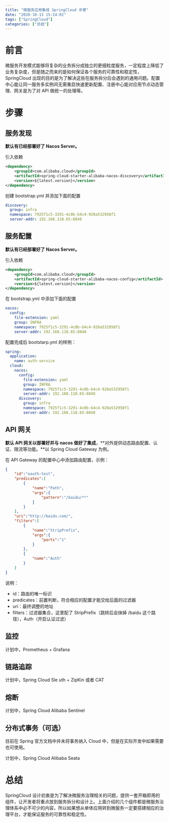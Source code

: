 ```yaml
---
title: "微服务应用集成 SpringCloud 步骤"
date: "2020-10-13 15:14:02"
tags: ["SpringCloud"]
categories: ["总结"]
---
```


# 前言

微服务开发模式能够将复杂的业务拆分成独立的更细粒度服务，一定程度上降低了业务复杂度，但是随之而来的是如何保证各个服务的可靠性和稳定性，SpringCloud 出现的目的是为了解决这些在服务拆分后会遇到的通用问题。配置中心能让同一服务多实例间无需重启快速更新配置、注册中心能对应用节点动态管理、网关是为了对 API 做统一的处理等。

# 步骤

## 服务发现

**默认有已经部署好了 Nacos Server。**

引入依赖

```xml
<dependency>
    <groupId>com.alibaba.cloud</groupId>
    <artifactId>spring-cloud-starter-alibaba-nacos-discovery</artifactId>
    <version>${latest.version}</version>
</dependency>
```

创建 bootstrap.yml 并添加下面的配置

```yaml
discovery:
  group: infra
  namespace: 7925f1c5-3291-4c0b-b4c4-920a532958f1
  server-addr: 192.168.110.65:8848
```

## 服务配置

**默认有已经部署好了 Nacos Server。**

引入依赖

```xml
<dependency>
    <groupId>com.alibaba.cloud</groupId>
    <artifactId>spring-cloud-starter-alibaba-nacos-config</artifactId>
    <version>${latest.version}</version>
</dependency>
```

在 bootstrap.yml 中添加下面的配置

```yaml
nacos:
  config:
    file-extension: yaml
    group: INFRA
    namespace: 7925f1c5-3291-4c0b-b4c4-920a532958f1
    server-addr: 192.168.110.65:8848
```

配置完成后 bootstarp.yml 的样例：

```yaml
spring:
  application:
    name: auth-service
  cloud:
    nacos:
      config:
        file-extension: yaml
        group: INFRA
        namespace: 7925f1c5-3291-4c0b-b4c4-920a532958f1
        server-addr: 192.168.110.65:8848
      discovery:
        group: infra
        namespace: 7925f1c5-3291-4c0b-b4c4-920a532958f1
        server-addr: 192.168.110.65:8848
```

## API 网关

**默认 API 网关以部署好并与 nacos 做好了集成**，**对外提供动态路由配置、认证、限流等功能。**以 Spring Cloud Gateway 为例。

在 API Gateway 的配置中心中添加路由配置，示例：

```json
{
    "id":"oauth-test", 
    "predicates":[
        {
            "name":"Path",
            "args":{
                "pattern":"/baidu/**"
            }
        }
    ],
    "uri":"http://baidu.com/",
    "filters":[
        {
            "name":"StripPrefix",
            "args":{
                "parts":"1"
            }
        },
        {
            "name":"Auth"
        }
    ]
}
```

说明：

* id：路由的唯一标识
* predicates：前置判断，符合相应的配置才能交给后面的过滤器
* uri：最终调整的地址
* filters：过滤器集合，这里配了 StripPrefix（跳转后会抹掉 /baidu 这个路径），Auth（开启认证过滤）



## 监控

计划中，Prometheus + Grafana 

## 链路追踪

计划中，Spring Cloud Sle	uth + ZipKin 或者 CAT

## 熔断

计划中，Spring Cloud Alibaba Sentinel

## 分布式事务（可选）

目前在 Spring 官方文档中并未将事务纳入 Cloud 中，但是在实际开发中如果需要也可使用。

计划中，Spring Cloud Alibaba Seata

# 总结

SpringCloud 设计初衷是为了解决微服务治理相关的问题，提供一套开箱即用的组件，让开发者将重点放到服务拆分和设计上。上面介绍的几个组件都是微服务治理体系中必不可少的内容，所以如果想从单体应用转到微服务一定要搭建相应的治理平台，才能保证服务的可靠性和稳定性。